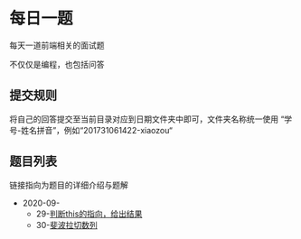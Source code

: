 # 每日一题

每天一道前端相关的面试题

不仅仅是编程，也包括问答

## 提交规则
将自己的回答提交至当前目录对应到日期文件夹中即可，文件夹名称统一使用 “学号-姓名拼音”，例如“201731061422-xiaozou“

## 题目列表
链接指向为题目的详细介绍与题解
* 2020-09-
  * 29-[判断this的指向，给出结果](./2020-09-29/README.md)
  * 30-[斐波拉切数列](./2020-09-30/README.md)